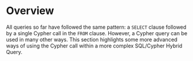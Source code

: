 # Overview

All queries so far have followed the same pattern: a `SELECT` clause followed by a single Cypher call in the `FROM` clause. However, a Cypher query can be used in many other ways. This section highlights some more advanced ways of using the Cypher call within a more complex SQL/Cypher Hybrid Query.

